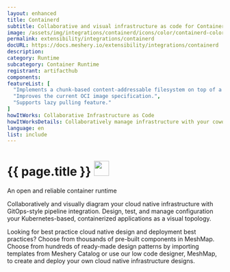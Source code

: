 ```yaml
---
layout: enhanced
title: Containerd
subtitle: Collaborative and visual infrastructure as code for Containerd
image: /assets/img/integrations/containerd/icons/color/containerd-color.svg
permalink: extensibility/integrations/containerd
docURL: https://docs.meshery.io/extensibility/integrations/containerd
description: 
category: Runtime
subcategory: Container Runtime
registrant: artifacthub
components: 
featureList: [
  "Implements a chunk-based content-addressable filesystem on top of a called RAFS (Registry Acceleration File System) format.",
  "Improves the current OCI image specification.",
  "Supports lazy pulling feature."
]
howItWorks: Collaborative Infrastructure as Code
howItWorksDetails: Collaboratively manage infrastructure with your coworkers synchronously sharing the same designs.
language: en
list: include
---
```

<h1>{{ page.title }} <img src="{{ page.image }}" style="width: 35px; height: 35px;" /></h1>

<p>
An open and reliable container runtime
</p>
<p>
    Collaboratively and visually diagram your cloud native infrastructure with GitOps-style pipeline integration. Design, test, and manage configuration your Kubernetes-based, containerized applications as a visual topology.
</p>
<p>
    Looking for best practice cloud native design and deployment best practices? Choose from thousands of pre-built components in MeshMap. Choose from hundreds of ready-made design patterns by importing templates from Meshery Catalog or use our low code designer, MeshMap, to create and deploy your own cloud native infrastructure designs.
</p>
